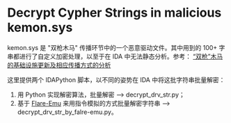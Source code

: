 # Decrypt Cypher Strings in malicious kemon.sys

kemon.sys 是 "双枪木马" 传播环节中的一个恶意驱动文件。其中用到的 100+ 字串都进行了自定义加密处理，以至于在 IDA 中无法静态分析。参考：
[“双枪”木马的基础设施更新及相应传播方式的分析](https://mp.weixin.qq.com/s/KHa5GyCvbZwXruv0uK6weA)

这里提供两个 IDAPython 脚本，以不同的姿势在 IDA 中将这批字符串批量解密：
1. 用 Python 实现解密算法，批量解密 ——> decrypt_drv_str.py；
2. 基于 [Flare-Emu](https://github.com/fireeye/flare-emu) 来用指令模拟的方式批量解密字符串 --> decrypt_drv_str_by_falre-emu.py。

